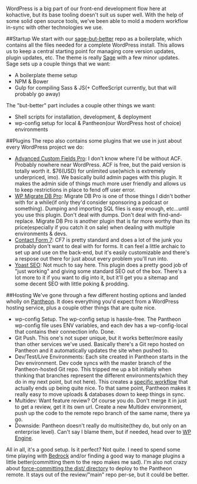 WordPress is a big part of our front-end development flow here at kohactive, but its base tooling doesn't suit us super well. With the help of some solid open source tools, we've been able to mold a modern workflow in-sync with other technologies we use.

##Startup
We start with our [sage-but-better](https://github.com/kohactive/sage-but-better) repo as a boilerplate, which contains all the files needed for a complete WordPress install. This allows us to keep a central starting point for managing core version updates, plugin updates, etc. The theme is really [Sage](https://roots.io/sage/) with a few minor updates. Sage sets up a couple things that we want:

* A boilerplate theme setup
* NPM & Bower
* Gulp for compiling Sass & JS(+ CoffeeScript currently, but that will probably go away)

The "but-better" part includes a couple other things we want:

* Shell scripts for installation, development, & deployment
* wp-config setup for local & Pantheon(our WordPress host of choice) environments

##Plugins
The repo also contains some plugins that we use in just about every WordPress project we do:

* [Advanced Custom Fields Pro](https://www.advancedcustomfields.com/pro/): I don't know where I'd be without ACF. Probably nowhere near WordPress. ACF is free, but the paid version is totally worth it. $76(USD) for unlimited use(which is extremely underpriced, imo). We basically build admin pages with this plugin. It makes the admin side of things much more user friendly and allows us to keep restrictions in place to fend off user error.
* [WP Migrate DB Pro](https://deliciousbrains.com/wp-migrate-db-pro/): Migrate DB Pro is one of those things I didn't bother with for a while(if only they'd consider sponsoring a podcast or something). Dumping and importing SQL files is easy enough, etc...until you use this plugin. Don't deal with dumps. Don't deal with find-and-replace. Migrate DB Pro is another plugin that is far more worthy than its price(especially if you catch it on sale) when dealing with multiple environments & devs.
* [Contact Form 7](http://contactform7.com/): CF7 is pretty standard and does a lot of the junk you probably don't want to deal with for forms. It can feel a little archaic to set up and use on the back-end, but it's easily customizable and there's a respose out there for just about every problem you'll run into.
* [Yoast SEO](https://yoast.com/wordpress/plugins/seo/): Not much to say here. This plugin does a pretty good job of "just working" and giving some standard SEO out of the box. There's a lot more to it if you want to dig into it, but it'll get you a sitemap and some decent SEO with little poking & prodding.

##Hosting
We've gone through a few different hosting options and landed wholly on [Pantheon](https://pantheon.io/). It does everything you'd expect from a WordPress hosting service, plus a couple other things that are quite nice.

* wp-config Setup. The wp-config setup is hassle-free. The Pantheon wp-config file uses ENV variables, and each dev has a wp-config-local that contains their connection info. Done.
* Git Push. This one's not super unique, but it works better/more easily than other services we've used. Basically there's a Git repo hosted on Pantheon and it automatically updates the site when pushed to.
* Dev/Test/Live Environments: Each site created in Pantheon starts in the Dev environment. Dev code syncs with the master branch of the Pantheon-hosted Git repo. This tripped me up a bit initially when thinking that branches represent the different environments(which they do in my next point, but not here). This creates a [specific workflow](https://pantheon.io/docs/pantheon-workflow/) that actually ends up being quite nice. To that same point, Pantheon makes it really easy to move uploads & databases down to keep things in sync.
* Multidev: Want feature review? Of course you do. Don't merge it in just to get a review, get it its own url. Create a new Multidev environment, push up the code to the remote repo branch of the same name, there ya go.
* Downside: Pantheon doesn't really do multisite(they do, but only on an enterprise level). Can't say I blame them, but if needed, head over to [WP Engine](https://wpengine.com/).

All in all, it's a good setup. Is it perfect? Not quite. I need to spend some time playing with [Bedrock](https://roots.io/bedrock/) and/or finding a good way to manage plugins a little better(committing them to the repo makes me sad). I'm also not crazy about [force-committing the dist/ directory](https://github.com/kohactive/sage-but-better/blob/master/deploy.sh) to deploy to the Pantheon remote. It stays out of the review/"main" repo per-se, but it could be better.
